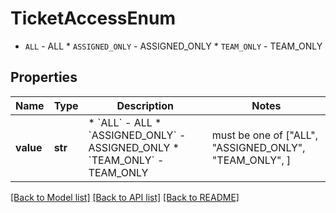 # TicketAccessEnum

* `ALL` - ALL * `ASSIGNED_ONLY` - ASSIGNED_ONLY * `TEAM_ONLY` - TEAM_ONLY

## Properties
Name | Type | Description | Notes
------------ | ------------- | ------------- | -------------
**value** | **str** | * &#x60;ALL&#x60; - ALL * &#x60;ASSIGNED_ONLY&#x60; - ASSIGNED_ONLY * &#x60;TEAM_ONLY&#x60; - TEAM_ONLY |  must be one of ["ALL", "ASSIGNED_ONLY", "TEAM_ONLY", ]

[[Back to Model list]](../README.md#documentation-for-models) [[Back to API list]](../README.md#documentation-for-api-endpoints) [[Back to README]](../README.md)


